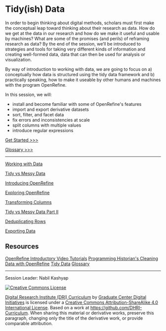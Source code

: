 # Tidy(ish) Data

In order to begin thinking about digital methods, scholars must first make the conceptual leap toward thinking about their research as data. How do we get at the data in our research and how do we make it useful and usable by machines? What are some of the promises (and perils) of reframing research as data? By the end of the session, we’ll be introduced to strategies and tools for taking very different kinds of information and creating well-formed data, data that can then be used for analysis or visualization.

By way of introduction to working with data, we are going to focus on a) conceptually how data is structured using the tidy data framework and b) practically speaking, how to make it useable by other humans and machines with the program OpenRefine.

In this session, we will:

- install and become familiar with some of OpenRefine's features
- import and export derivative datasets
- sort, filter, and facet data
- fix errors and inconsistencies at scale
- split columns with multiple values
- introduce regular expressions

[Get Started >>>](sections/working-with-data.md)

[Glossary >>>](https://github.com/tri-cods/glossary/blob/master/sections/tidy-data.md) 

-----

[Working with Data](sections/working-with-data.md)

[Tidy vs Messy Data](sections/tidy-vs-messy.md)

[Introducing OpenRefine](sections/introducing-openrefine.md)

[Exploring OpenRefine](sections/exploring-openrefine.md)

[Transforming Columns](sections/transforming-columns.md)

[Tidy vs Messy Data Part II](sections/tidy-vs-messy-ii.md)

[Deduplicating Rows](sections/deduplicating.md)

[Exporting Data](sections/exporting-data.md)

## Resources

[OpenRefine Introductory Video Tutorials](http://openrefine.org/)
[Programming Historian's Cleaning Data with OpenRefine](https://programminghistorian.org/en/lessons/cleaning-data-with-openrefine)
[Tidy Data](https://www.jstatsoft.org/article/view/v059i10/)
[Glossary](https://github.com/tri-cods/glossary/blob/master/sections/tidy-data.md)

-----

Session Leader: Nabil Kashyap

[![Creative Commons License](https://i.creativecommons.org/l/by-sa/4.0/88x31.png)](http://creativecommons.org/licenses/by-sa/4.0/)

[Digital Research Institute (DRI) Curriculum](http://purl.org/dc/terms/) by [Graduate Center Digital Initiatives](https://gcdi.commons.gc.cuny.edu/) is licensed under a [Creative Commons Attribution-ShareAlike 4.0 International License](http://creativecommons.org/licenses/by-sa/4.0/). Based on a work at <https://github.com/DHRI-Curriculum>. When sharing this material or derivative works, preserve this paragraph, changing only the title of the derivative work, or provide comparable attribution.
